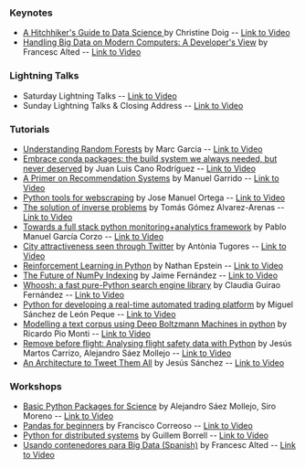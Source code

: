 ### Keynotes
* [A Hitchhiker's Guide to Data Science ](http://pydata.org/madrid2016/schedule/presentation/25/index.html) by Christine Doig -- [Link to Video](https://www.youtube.com/watch?v=u3JJsoBpRYk)
* [Handling Big Data on Modern Computers: A Developer's View](http://pydata.org/madrid2016/schedule/presentation/19/index.html) by Francesc Alted -- [Link to Video](https://www.youtube.com/watch?v=By8xlYOCwws)

### Lightning Talks
* Saturday Lightning Talks -- [Link to Video](https://www.youtube.com/watch?v=IKPQrn-rS-Q)
* Sunday Lightning Talks & Closing Address -- [Link to Video](https://www.youtube.com/watch?v=dCZlfLXCWMw)

### Tutorials
* [Understanding Random Forests](http://pydata.org/madrid2016/schedule/presentation/5/index.html) by Marc Garcia -- [Link to Video](https://www.youtube.com/watch?v=mtIePLVqVhA)
* [Embrace conda packages: the build system we always needed, but never deserved](http://pydata.org/madrid2016/schedule/presentation/4/index.html) by Juan Luis Cano Rodríguez -- [Link to Video](https://www.youtube.com/watch?v=0FnXvTaqiOo)
* [A Primer on Recommendation Systems](http://pydata.org/madrid2016/schedule/presentation/13/index.html) by Manuel Garrido -- [Link to Video](https://www.youtube.com/watch?v=EoJU_Hv1_y0)
* [Python tools for webscraping](http://pydata.org/madrid2016/schedule/presentation/9/index.html) by Jose Manuel Ortega -- [Link to Video](https://www.youtube.com/watch?v=nDP99hYqAiI)
* [The solution of inverse problems](http://pydata.org/madrid2016/schedule/presentation/3/index.html) by Tomás Gómez Alvarez-Arenas -- [Link to Video](https://www.youtube.com/watch?v=Nppjvghc2NY&index=6)
* [Towards a full stack python monitoring+analytics framework](http://pydata.org/madrid2016/schedule/presentation/14/index.html) by Pablo Manuel García Corzo -- [Link to Video](https://www.youtube.com/watch?v=-iqzbahA23Q&index=7)
* [City attractiveness seen through Twitter](http://pydata.org/madrid2016/schedule/presentation/20/index.html) by Antònia Tugores -- [Link to Video](https://www.youtube.com/watch?v=Hg1wVT5mfPc)
* [Reinforcement Learning in Python](http://pydata.org/madrid2016/schedule/presentation/7/index.html) by Nathan Epstein -- [Link to Video](https://www.youtube.com/watch?v=rTMa04TZ_MY)
* [The Future of NumPy Indexing](http://pydata.org/madrid2016/schedule/presentation/1/index.html) by Jaime Fernández -- [Link to Video](https://www.youtube.com/watch?v=o0EacbIbf58)
* [Whoosh: a fast pure-Python search engine library]() by Claudia Guirao Fernández -- [Link to Video](https://www.youtube.com/watch?v=8hTbpzOAfwc)
* [Python for developing a real-time automated trading platform](http://pydata.org/madrid2016/schedule/presentation/11/index.html) by Miguel Sánchez de León Peque -- [Link to Video](https://www.youtube.com/watch?v=QkptVjmT_CA&index=13)
* [Modelling a text corpus using Deep Boltzmann Machines in python](http://pydata.org/madrid2016/schedule/presentation/12/index.html) by Ricardo Pio Monti -- [Link to Video](https://www.youtube.com/watch?v=uju4RXEniA8)
* [Remove before flight: Analysing flight safety data with Python](http://pydata.org/madrid2016/schedule/presentation/8/index.html) by Jesús Martos Carrizo, Alejandro Sáez Mollejo -- [Link to Video](https://www.youtube.com/watch?v=GSfTUDXUBok&index=15)
* [An Architecture to Tweet Them All](http://pydata.org/madrid2016/schedule/presentation/24/index.html) by Jesús Sánchez -- [Link to Video](https://www.youtube.com/watch?v=GSfTUDXUBok)

### Workshops  
* [Basic Python Packages for Science](http://pydata.org/madrid2016/schedule/presentation/17/index.html) by Alejandro Sáez Mollejo, Siro Moreno -- [Link to Video](https://www.youtube.com/watch?v=kZo_nmpkzr0)
* [Pandas for beginners](http://pydata.org/madrid2016/schedule/presentation/18/index.html) by  Francisco Correoso -- [Link to Video](https://www.youtube.com/watch?v=LmiAThGNAB4)
* [Python for distributed systems](https://www.youtube.com/watch?v=LmiAThGNAB4) by 
Guillem Borrell -- [Link to Video](https://www.youtube.com/watch?v=cYMfc3vgns8)
* [Usando contenedores para Big Data (Spanish)](http://pydata.org/madrid2016/schedule/presentation/16/index.html) by Francesc Alted -- [Link to Video](https://www.youtube.com/watch?v=Hc8oyDXOAnU)

